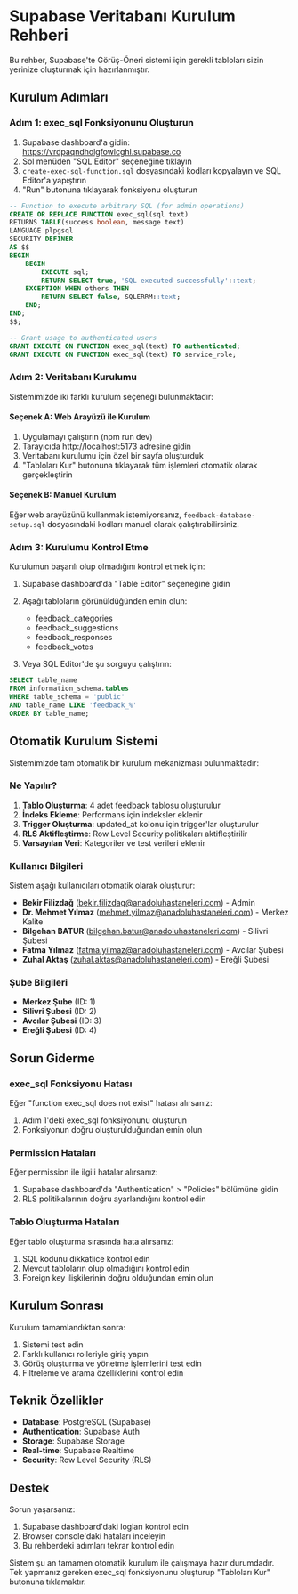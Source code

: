 # Supabase Veritabanı Kurulum Rehberi

Bu rehber, Supabase'te Görüş-Öneri sistemi için gerekli tabloları sizin yerinize oluşturmak için hazırlanmıştır.

## Kurulum Adımları

### Adım 1: exec_sql Fonksiyonunu Oluşturun

1. Supabase dashboard'a gidin: https://vrdpaqndholgfowlcghl.supabase.co
2. Sol menüden "SQL Editor" seçeneğine tıklayın
3. `create-exec-sql-function.sql` dosyasındaki kodları kopyalayın ve SQL Editor'a yapıştırın
4. "Run" butonuna tıklayarak fonksiyonu oluşturun

```sql
-- Function to execute arbitrary SQL (for admin operations)
CREATE OR REPLACE FUNCTION exec_sql(sql text)
RETURNS TABLE(success boolean, message text)
LANGUAGE plpgsql
SECURITY DEFINER
AS $$
BEGIN
    BEGIN
        EXECUTE sql;
        RETURN SELECT true, 'SQL executed successfully'::text;
    EXCEPTION WHEN others THEN
        RETURN SELECT false, SQLERRM::text;
    END;
END;
$$;

-- Grant usage to authenticated users
GRANT EXECUTE ON FUNCTION exec_sql(text) TO authenticated;
GRANT EXECUTE ON FUNCTION exec_sql(text) TO service_role;
```

### Adım 2: Veritabanı Kurulumu

Sistemimizde iki farklı kurulum seçeneği bulunmaktadır:

#### Seçenek A: Web Arayüzü ile Kurulum

1. Uygulamayı çalıştırın (npm run dev)
2. Tarayıcıda http://localhost:5173 adresine gidin
3. Veritabanı kurulumu için özel bir sayfa oluşturduk
4. "Tabloları Kur" butonuna tıklayarak tüm işlemleri otomatik olarak gerçekleştirin

#### Seçenek B: Manuel Kurulum

Eğer web arayüzünü kullanmak istemiyorsanız, `feedback-database-setup.sql` dosyasındaki kodları manuel olarak çalıştırabilirsiniz.

### Adım 3: Kurulumu Kontrol Etme

Kurulumun başarılı olup olmadığını kontrol etmek için:

1. Supabase dashboard'da "Table Editor" seçeneğine gidin
2. Aşağı tabloların görünüldüğünden emin olun:
   - feedback_categories
   - feedback_suggestions
   - feedback_responses
   - feedback_votes

3. Veya SQL Editor'de şu sorguyu çalıştırın:

```sql
SELECT table_name 
FROM information_schema.tables 
WHERE table_schema = 'public' 
AND table_name LIKE 'feedback_%'
ORDER BY table_name;
```

## Otomatik Kurulum Sistemi

Sistemimizde tam otomatik bir kurulum mekanizması bulunmaktadır:

### Ne Yapılır?

1. **Tablo Oluşturma**: 4 adet feedback tablosu oluşturulur
2. **İndeks Ekleme**: Performans için indeksler eklenir
3. **Trigger Oluşturma**: updated_at kolonu için trigger'lar oluşturulur
4. **RLS Aktifleştirme**: Row Level Security politikaları aktifleştirilir
5. **Varsayılan Veri**: Kategoriler ve test verileri eklenir

### Kullanıcı Bilgileri

Sistem aşağı kullanıcıları otomatik olarak oluşturur:

- **Bekir Filizdağ** (bekir.filizdag@anadoluhastaneleri.com) - Admin
- **Dr. Mehmet Yılmaz** (mehmet.yilmaz@anadoluhastaneleri.com) - Merkez Kalite
- **Bilgehan BATUR** (bilgehan.batur@anadoluhastaneleri.com) - Silivri Şubesi
- **Fatma Yılmaz** (fatma.yilmaz@anadoluhastaneleri.com) - Avcılar Şubesi
- **Zuhal Aktaş** (zuhal.aktas@anadoluhastaneleri.com) - Ereğli Şubesi

### Şube Bilgileri

- **Merkez Şube** (ID: 1)
- **Silivri Şubesi** (ID: 2)
- **Avcılar Şubesi** (ID: 3)
- **Ereğli Şubesi** (ID: 4)

## Sorun Giderme

### exec_sql Fonksiyonu Hatası

Eğer "function exec_sql does not exist" hatası alırsanız:
1. Adım 1'deki exec_sql fonksiyonunu oluşturun
2. Fonksiyonun doğru oluşturulduğundan emin olun

### Permission Hataları

Eğer permission ile ilgili hatalar alırsanız:
1. Supabase dashboard'da "Authentication" > "Policies" bölümüne gidin
2. RLS politikalarının doğru ayarlandığını kontrol edin

### Tablo Oluşturma Hataları

Eğer tablo oluşturma sırasında hata alırsanız:
1. SQL kodunu dikkatlice kontrol edin
2. Mevcut tabloların olup olmadığını kontrol edin
3. Foreign key ilişkilerinin doğru olduğundan emin olun

## Kurulum Sonrası

Kurulum tamamlandıktan sonra:

1. Sistemi test edin
2. Farklı kullanıcı rolleriyle giriş yapın
3. Görüş oluşturma ve yönetme işlemlerini test edin
4. Filtreleme ve arama özelliklerini kontrol edin

## Teknik Özellikler

- **Database**: PostgreSQL (Supabase)
- **Authentication**: Supabase Auth
- **Storage**: Supabase Storage
- **Real-time**: Supabase Realtime
- **Security**: Row Level Security (RLS)

## Destek

Sorun yaşarsanız:
1. Supabase dashboard'daki logları kontrol edin
2. Browser console'daki hataları inceleyin
3. Bu rehberdeki adımları tekrar kontrol edin

Sistem şu an tamamen otomatik kurulum ile çalışmaya hazır durumdadır. Tek yapmanız gereken exec_sql fonksiyonunu oluşturup "Tabloları Kur" butonuna tıklamaktır.